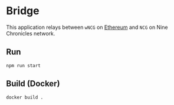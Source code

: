 # Bridge

This application relays between `wNCG` on [Ethereum] and `NCG` on Nine Chronicles network.

## Run

```
npm run start
```

## Build (Docker)

```
docker build .
```

[Ethereum]: https://ethereum.org/
